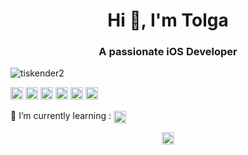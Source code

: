 
<h1 align="center">Hi 👋, I'm Tolga</h1>
<h3 align="center">A passionate iOS Developer </h3>
<p align="left"> <img src="https://komarev.com/ghpvc/?username=tiskender2" alt="tiskender2" /> </p>

<p align="left"><img src="https://devicons.github.io/devicon/devicon.git/icons/swift/swift-original-wordmark.svg" alt="swift" width="20" height="20"/>
 <img src="https://devicons.github.io/devicon/devicon.git/icons/go/go-original.svg" alt="go" width="20" height="20"/>
 <img src="https://devicons.github.io/devicon/devicon.git/icons/csharp/csharp-original.svg" alt="csharp" width="20" height="20"/>  <img src="https://devicons.github.io/devicon/devicon.git/icons/java/java-original-wordmark.svg" alt="java" width="20" height="20"/> <img src="https://devicons.github.io/devicon/devicon.git/icons/mysql/mysql-original-wordmark.svg"  alt="mysql" width="20" height="20"/> <img src="https://devicons.github.io/devicon/devicon.git/icons/php/php-original.svg" alt="php" width="20" height="20"/> </p><p align="center">
<p align="left"> <a align="left">🌱 I’m currently learning : </a><a href="https://golang.org/" target="blank"><img align="center" src="https://devicons.github.io/devicon/devicon.git/icons/go/go-original.svg" alt="Golang" height="20" width="20" /></a> </p>
<p align="center">
<a href="https://linkedin.com/in/tolga-iskender" target="blank"><img align="center" src="https://cdn.jsdelivr.net/npm/simple-icons@3.0.1/icons/linkedin.svg" alt="tolga-iskender" height="20" width="20" /></a>
</p>
<!--
**tiskender2/tiskender2** is a ✨ _special_ ✨ repository because its `README.md` (this file) appears on your GitHub profile.


